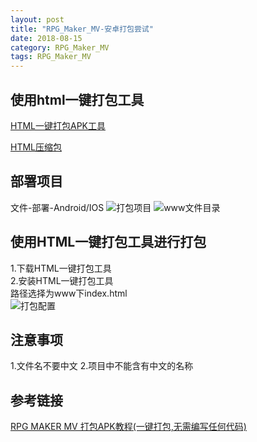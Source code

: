 ```yaml
---
layout: post
title: "RPG_Maker_MV-安卓打包尝试"
date: 2018-08-15
category: RPG_Maker_MV
tags: RPG_Maker_MV
---
```


## 使用html一键打包工具

[HTML一键打包APK工具](http://www.krpano.tech/archives/420)  

[HTML压缩包](https://pan.baidu.com/s/18zv4O-BD-mWKQYApTj-r4g?errno=0&errmsg=Auth%20Login%20Sucess&&bduss=&ssnerror=0&traceid=)

## 部署项目
文件-部署-Android/IOS
![打包项目]({{site.img_link}}/16/01.png)
![www文件目录]({{site.img_link}}/16/02.png)

## 使用HTML一键打包工具进行打包

1.下载HTML一键打包工具  
2.安装HTML一键打包工具  
路径选择为www下index.html  
![打包配置]({{site.img_link}}/16/03.png)

## 注意事项

1.文件名不要中文
2.项目中不能含有中文的名称

## 参考链接

[RPG MAKER MV 打包APK教程(一键打包,无需编写任何代码)](https://blog.csdn.net/u012416063/article/details/81264317)  



